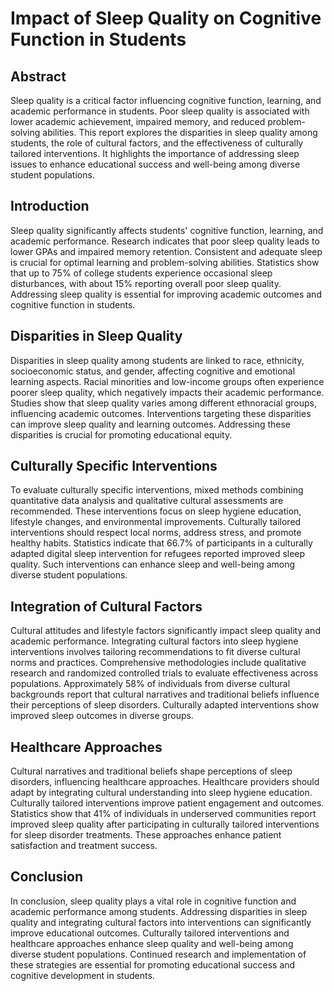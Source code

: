# Impact of Sleep Quality on Cognitive Function in Students

## Abstract
Sleep quality is a critical factor influencing cognitive function, learning, and academic performance in students. Poor sleep quality is associated with lower academic achievement, impaired memory, and reduced problem-solving abilities. This report explores the disparities in sleep quality among students, the role of cultural factors, and the effectiveness of culturally tailored interventions. It highlights the importance of addressing sleep issues to enhance educational success and well-being among diverse student populations.

## Introduction
Sleep quality significantly affects students' cognitive function, learning, and academic performance. Research indicates that poor sleep quality leads to lower GPAs and impaired memory retention. Consistent and adequate sleep is crucial for optimal learning and problem-solving abilities. Statistics show that up to 75% of college students experience occasional sleep disturbances, with about 15% reporting overall poor sleep quality. Addressing sleep quality is essential for improving academic outcomes and cognitive function in students.

## Disparities in Sleep Quality
Disparities in sleep quality among students are linked to race, ethnicity, socioeconomic status, and gender, affecting cognitive and emotional learning aspects. Racial minorities and low-income groups often experience poorer sleep quality, which negatively impacts their academic performance. Studies show that sleep quality varies among different ethnoracial groups, influencing academic outcomes. Interventions targeting these disparities can improve sleep quality and learning outcomes. Addressing these disparities is crucial for promoting educational equity.

## Culturally Specific Interventions
To evaluate culturally specific interventions, mixed methods combining quantitative data analysis and qualitative cultural assessments are recommended. These interventions focus on sleep hygiene education, lifestyle changes, and environmental improvements. Culturally tailored interventions should respect local norms, address stress, and promote healthy habits. Statistics indicate that 66.7% of participants in a culturally adapted digital sleep intervention for refugees reported improved sleep quality. Such interventions can enhance sleep and well-being among diverse student populations.

## Integration of Cultural Factors
Cultural attitudes and lifestyle factors significantly impact sleep quality and academic performance. Integrating cultural factors into sleep hygiene interventions involves tailoring recommendations to fit diverse cultural norms and practices. Comprehensive methodologies include qualitative research and randomized controlled trials to evaluate effectiveness across populations. Approximately 58% of individuals from diverse cultural backgrounds report that cultural narratives and traditional beliefs influence their perceptions of sleep disorders. Culturally adapted interventions show improved sleep outcomes in diverse groups.

## Healthcare Approaches
Cultural narratives and traditional beliefs shape perceptions of sleep disorders, influencing healthcare approaches. Healthcare providers should adapt by integrating cultural understanding into sleep hygiene education. Culturally tailored interventions improve patient engagement and outcomes. Statistics show that 41% of individuals in underserved communities report improved sleep quality after participating in culturally tailored interventions for sleep disorder treatments. These approaches enhance patient satisfaction and treatment success.

## Conclusion
In conclusion, sleep quality plays a vital role in cognitive function and academic performance among students. Addressing disparities in sleep quality and integrating cultural factors into interventions can significantly improve educational outcomes. Culturally tailored interventions and healthcare approaches enhance sleep quality and well-being among diverse student populations. Continued research and implementation of these strategies are essential for promoting educational success and cognitive development in students.
